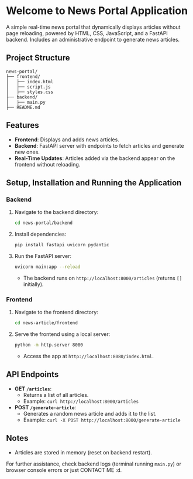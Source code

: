 # Welcome to News Portal Application

A simple real-time news portal that dynamically displays articles without page reloading, powered by HTML, CSS, JavaScript, and a FastAPI backend. Includes an administrative endpoint to generate news articles.

## Project Structure
```
news-portal/
├── frontend/
│   ├── index.html
│   ├── script.js
│   ├── styles.css
├── backend/
│   ├── main.py
├── README.md
```

## Features
- **Frontend**: Displays and adds news articles.
- **Backend**: FastAPI server with endpoints to fetch articles and generate new ones.
- **Real-Time Updates**: Articles added via the backend appear on the frontend without reloading.

## Setup, Installation and Running the Application

### Backend
1. Navigate to the backend directory:
   ```bash
   cd news-portal/backend
   ```
2. Install dependencies:
   ```bash
   pip install fastapi uvicorn pydantic
   ```
3. Run the FastAPI server:
   ```bash
   uvicorn main:app --reload
   ```
   - The backend runs on `http://localhost:8000/articles` (returns `[]` initially).

### Frontend
1. Navigate to the frontend directory:
   ```bash
   cd news-article/frontend
   ```
2. Serve the frontend using a local server:
   ```bash
   python -m http.server 8080
   ```
   - Access the app at `http://localhost:8080/index.html`.

## API Endpoints
- **GET `/articles`**:
  - Returns a list of all articles.
  - Example: `curl http://localhost:8000/articles`
- **POST `/generate-article`**:
  - Generates a random news article and adds it to the list.
  - Example: `curl -X POST http://localhost:8000/generate-article`

## Notes
- Articles are stored in memory (reset on backend restart).

For further assistance, check backend logs (terminal running `main.py`) or browser console errors or just CONTACT ME :d.